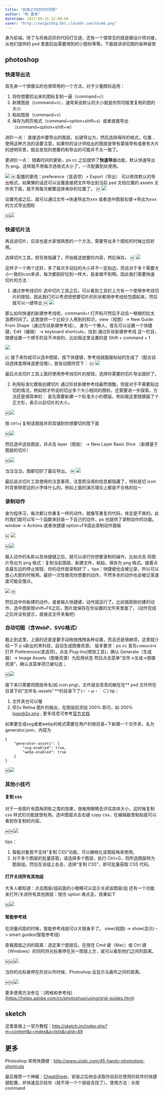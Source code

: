 ```yaml
---
title: "前端之切切切切切图"
author: "陈 蔓青"
datetime: 2017-09-25 12:00:00
cover: "http://owtgo1dtq.bkt.clouddn.com/thumb.png"
---
```


身为前端，除了与风格迥异的代码打交道，还有一个很常见的就是跟设计师对接，从他们提供的 psd 里面扣出需要用到的小图标等等。下面就讲讲切图的各种姿势

## photoshop
### 快速导出法

首先来一个很傻瓜的也很常用的一个方法，对于少量图标适用：

1. 将你想要扣出来的图标复制一遍（command+c）
2. 新建图层（command+n），通常来说默认的大小就是你剪切板里复制的图的大小
3. 粘贴图层（command+v）
4. 保存为网页格式（command+option+shift+s）或者直接导出（command+option+shift+w）

进阶一点：
直接选中要导出的图层，右键导出为，然后选择保存的格式，位置...
使用这种方法的话要注意，如果你的设计师给出的图层是带有蒙版带有或者有大片的透明背景，就会发现的想要的和导出的可能并不太一致了。

更进阶一点：
随着时间的更新，ps cc 之后提供了**快速导出**功能，默认快速导出为 png。这样就不用每次选格式大小了，一次配置到处使用。

![](http://owtgo1dtq.bkt.clouddn.com/1.jpg)
￼
配置的更改：preference（首选项）> Export（导出）
可以修改默认的导出格式，如果懒的话还可以设置直接把文件导出到当前 psd 文档位置的 assets 文件夹下面，就不用每次都要选择保存的位置了。
￼
![](http://owtgo1dtq.bkt.clouddn.com/2.jpg)

设置完成之后，就可以通过文件->快速导出为xxx 或者选中图层右键->导出为xxx的方式导出图标

￼![](http://owtgo1dtq.bkt.clouddn.com/3.jpg)

### 快速切片法
再说说切片，应该也是大家很熟悉的一个方法，需要导出多个图标的时候比较好用。

选择切片工具，把背景隐藏了，开始框选想要的内容，然后保存。
￼
![](http://owtgo1dtq.bkt.clouddn.com/4.jpg)

这样子一个两个还好，多了每次手动拉的大小并不一定贴边，而且对于多个需要大小一致的icon来讲，每次都刚好拉到一样大，臣妾做不到啊。因此我们需要快速切片的方法：

1. 通过参考线切片
选中切片工具之后，可以看到工具栏上方有一个使用参考线切片的按钮，因此我们可以考虑把想要切片的形状都用参考线给包围起来，然后就可以一键导出
￼
![](http://owtgo1dtq.bkt.clouddn.com/5.jpg)

那么如何快速的新建参考线呢，command+r 打开标尺然后手动去一根根的拉太浪费时间了。这里提供一个比较少人用到的知识，view（视图）-> New Guide From Shape（通过形状新建参考线）。
身为一个懒人，首先可以设置一个快捷键，Edit（编辑） -> keyboard shortcuts，找到 通过形状新建参考线 这一栏目，随便设置一个顺手的且不冲突的，比如我这里设置的是 Shift + command + 1

![](http://owtgo1dtq.bkt.clouddn.com/6.jpg)

￼
接下来你就可以选中图层，按下快捷键，参考线就服服帖帖的生成了（配合自动选择食用味道更佳喔），放张动图欣赏下：
￼
![](http://owtgo1dtq.bkt.clouddn.com/7.gif)

最后点击切片工具上面的使用参考线切片的按钮，选择你需要的切片导出就好了。


2. 利用标准化模板创建切片
通过形状新建参考线最然很酷，但是对于不需要贴边切的情况，例如刚才所说的切出多个大小相同的图标，还需要进一步探索。方法还是很简单的：
首先需要新建一个标准大小的模版，例如我这里随便画了个正方形，表示以后切片的大小。

￼![](http://owtgo1dtq.bkt.clouddn.com/8.jpg)

按 ctrl+j 复制该图层并将其铺到你想要切的图下面

￼![](http://owtgo1dtq.bkt.clouddn.com/9.jpg)

然后选中这些图层，并点击 layer（图层） -> New Layer Basic Slice （新建基于图层的切片）

￼![](http://owtgo1dtq.bkt.clouddn.com/10.jpg)

当当当当，图都切好了最后导出。
￼
![](http://owtgo1dtq.bkt.clouddn.com/11.jpg)

最后说点切片工具使用的注意事项，注意把没用的信息都隐藏了，特别是切 icon 时背景啊旁边的小字体什么的。例如上面的演示理论上都是不合格的拉～

###  录制动作
身为程序汪，每次都让你重复一样的动作，就像写重复的代码，肯定是不爽的。此时我们就可以写一个函数来封装一下自己的动作，ps 也提供了录制动作的功能。
window -> Actions 或者快捷键 option+F9调出录制动作面板

￼
![](http://owtgo1dtq.bkt.clouddn.com/12.jpg)

￼![](http://owtgo1dtq.bkt.clouddn.com/13.jpg)

输入动作的名称以及快捷键之后，就可以进行你想要录制的操作，比如点击 将图片导出为 png 格式：复制当前图层，新建文件，粘贴，保存为 png 格式。接着点击最左边的停止按钮，你的动作就录制好了 。tips：快捷键也会被记录，所以可以放心大胆的时候用。最好一次性做完你想要的动作，不然多余的动作也会被记录速度可能会慢点。

![](http://owtgo1dtq.bkt.clouddn.com/14.jpg)
￼

然后选中你新建的动作，或者输入快捷键，动作就运行了。比如我刚刚创建的动作，选中图层按shift+F6之后，图片就保存在你设置的文件夹里面了。（动作完成之后并没有提示，直接去文件夹看吧）

### 自动切图（含WebP、SVG格式）

截止到这里，上面的还是是要手动拖拖拽拽各种设置，而且还是很麻烦，这里就介绍一下 p s新出的黑科技，自动生成图像资源。
版本要求：ps cc
首先`command+k` 打开 Preferences(首选项)，点击  Plug-Ins(增效工具)，确认 Generate（生成器）-> Image Assets（图像资源）为启用状态
然后点击菜单“文件->生成->图像资源”，确认该菜单项已被勾选；

￼![](http://owtgo1dtq.bkt.clouddn.com/15.jpg)

接下来只需要将图层命名(如 icon.png)，文件就会乖乖的躺在在** psd 文件所在目录下的“文件名-assets” **的目录下了(∩´・ω・｀⊂)
tip：
1. 文件夹也可以喔
2. @2x Retina 图片的输出，在图层前添加 200% 即可，如 200% logo@2x.png ;
更多信息可参考[官方文档](https://helpx.adobe.com/cn/photoshop/using/generate-assets-layers.html)


如果要生成svg或者webp的格式需要在用户的根目录~下新建一个文件夹，名为 generator.json，内容为
```
{
    "generator-assets": {
        "svg-enabled": true,
        "webp-enabled": true
    }
}
```

￼![](http://owtgo1dtq.bkt.clouddn.com/16.jpg)

### 其他小技巧
#### 复制 css
对于一些图片有圆角阴影之类的效果，很难用眼睛去评估具体大小，这时候复制 css 样式的功能就很有用。选中图层点击右键 copy css，在编辑器里粘贴就可以看到你复制的内容。

￼￼![](http://owtgo1dtq.bkt.clouddn.com/17.jpg)

tips：
1. 智能对象暂不支持“复制 CSS”功能，可以栅格化该图层再来使用。
2. 对于多个图层的批量获取，请选择多个图层，执行 Ctrl+G，将所选图层转为图层组。然后在该组上右击，选择“复制 CSS”，即可批量获取 CSS 代码。

#### 打开关闭所有其他组
大多人都知道：点击图层/组前面的小眼睛可以显示关闭该图层/组
还有一个功能来打开/关闭所有其他图层：按住 option 再点击，效果如下

￼![](http://owtgo1dtq.bkt.clouddn.com/18.gif)

#### 智能参考线
在测量间距的时候，智能参考线就可以大限身手了。
view(视图) -> show(显示) -> smart guides(智能参考线)

查看图层之间的距离：选定某个图层后，在按住 Cmd 键（Mac）或 Ctrl 键（Windows）的同时将光标悬停在另一图层上方，就可以看到他们之间的距离。


￼￼![](http://owtgo1dtq.bkt.clouddn.com/19.jpg)


当你的光标悬停在形状以外时候，Photoshop 会显示与画布之间的距离。

￼￼![](http://owtgo1dtq.bkt.clouddn.com/20.jpg)

更多使用方法参见：[网格和参考线]
(https://helpx.adobe.com/cn/photoshop/using/grid-guides.html)

## sketch
这里直接上一官方教程：http://sketch.im/index.php?m=content&c=index&a=lists&catid=49

## 更多
Photoshop 常用快捷键：http://www.uisdc.com/45-handy-photoshop-shortcuts

最后推荐一个神器：[CheatSheet](https://www.mediaatelier.com/CheatSheet/)，安装之后他会读取你目前在使用的软件的快捷键配置，并快速显示给你（就不用一个个层级去找了）。使用方法：长按command
